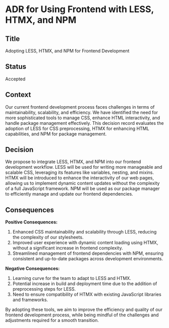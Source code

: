 # ADR for Using Frontend with LESS, HTMX, and NPM

## Title

Adopting LESS, HTMX, and NPM for Frontend Development

## Status

Accepted

## Context

Our current frontend development process faces challenges in terms of maintainability, scalability, and efficiency. We have identified the need for more sophisticated tools to manage CSS, enhance HTML interactivity, and handle package management effectively. This decision record evaluates the adoption of LESS for CSS preprocessing, HTMX for enhancing HTML capabilities, and NPM for package management.

## Decision

We propose to integrate LESS, HTMX, and NPM into our frontend development workflow. LESS will be used for writing more manageable and scalable CSS, leveraging its features like variables, nesting, and mixins. HTMX will be introduced to enhance the interactivity of our web pages, allowing us to implement dynamic content updates without the complexity of a full JavaScript framework. NPM will be used as our package manager to efficiently manage and update our frontend dependencies.

## Consequences

**Positive Consequences:**
1. Enhanced CSS maintainability and scalability through LESS, reducing the complexity of our stylesheets.
2. Improved user experience with dynamic content loading using HTMX, without a significant increase in frontend complexity.
3. Streamlined management of frontend dependencies with NPM, ensuring consistent and up-to-date packages across development environments.

**Negative Consequences:**
1. Learning curve for the team to adapt to LESS and HTMX.
2. Potential increase in build and deployment time due to the addition of preprocessing steps for LESS.
3. Need to ensure compatibility of HTMX with existing JavaScript libraries and frameworks.

By adopting these tools, we aim to improve the efficiency and quality of our frontend development process, while being mindful of the challenges and adjustments required for a smooth transition.
